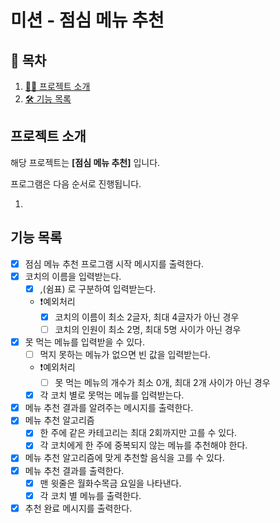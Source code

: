 # 미션 - 점심 메뉴 추천

## 📝 목차

1. [💁‍♂️ 프로젝트 소개](#프로젝트-소개)
2. [🛠 기능 목록](#기능-목록)

## 프로젝트 소개

해당 프로젝트는 **[점심 메뉴 추천]** 입니다.

프로그램은 다음 순서로 진행됩니다.

1.

## 기능 목록

- [x] 점심 메뉴 추천 프로그램 시작 메시지를 출력한다.
- [x] 코치의 이름을 입력받는다.
  - [x] ,(쉼표) 로 구분하여 입력받는다.
  - ❗️예외처리
    - [x] 코치의 이름이 최소 2글자, 최대 4글자가 아닌 경우
    - [ ] 코치의 인원이 최소 2명, 최대 5명 사이가 아닌 경우
- [x] 못 먹는 메뉴를 입력받을 수 있다.
  - [ ] 먹지 못하는 메뉴가 없으면 빈 값을 입력받는다.
  - ❗️예외처리
    - [ ] 못 먹는 메뉴의 개수가 최소 0개, 최대 2개 사이가 아닌 경우
  - [x] 각 코치 별로 못먹는 메뉴를 입력받는다.
- [x] 메뉴 추천 결과를 알려주는 메시지를 출력한다.
- [x] 메뉴 추천 알고리즘
  - [x] 한 주에 같은 카테고리는 최대 2회까지만 고를 수 있다.
  - [x] 각 코치에게 한 주에 중복되지 않는 메뉴를 추천해야 한다.
- [x] 메뉴 추천 알고리즘에 맞게 추천할 음식을 고를 수 있다.
- [x] 메뉴 추천 결과를 출력한다.
  - [x] 맨 윗줄은 월화수목금 요일을 나타낸다.
  - [x] 각 코치 별 메뉴를 출력한다.
- [x] 추천 완료 메시지를 출력한다.
